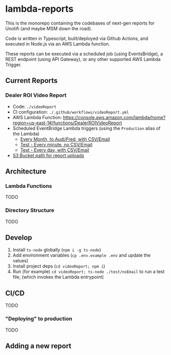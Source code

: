 # lambda-reports
This is the monorepo containing the codebases of next-gen reports for Unotifi (and maybe MSM down the road).

Code is written in Typescript, built/deployed via Github Actions, and executed in Node.js via an AWS Lambda function.

These reports can be executed via a scheduled job (using EventsBridge), a REST endpoint (using API Gateway), or any other supported AWS Lambda Trigger.

## Current Reports
### Dealer ROI Video Report
* Code: `./videoReport`
* CI configuration: `./.github/workflows/videoReport.yml`
* AWS Lambda Function: https://console.aws.amazon.com/lambda/home?region=us-east-1#/functions/DealerROIVideoReport
* Scheduled EventBridge Lambda triggers (using the `Production` alias of the Lambda)
    * [Every Month, to Audi/Fred, with CSV/Email](https://us-east-1.console.aws.amazon.com/events/home?region=us-east-1#/rules/VideoReportMonthlyToAudi)
    * [Test - Every minute, no CSV/Email](https://us-east-1.console.aws.amazon.com/events/home?region=us-east-1#/rules/VideoReportNoEmailTest)
    * [Test - Every day, with CSV/Email](https://us-east-1.console.aws.amazon.com/events/home?region=us-east-1#/rules/VideoReportWithEmailTest)
* [S3 Bucket path for report uploads](https://s3.console.aws.amazon.com/s3/buckets/unotifi-reports?region=us-east-1&prefix=video-report-3KCe4kZqXCkpZdp4/&showversions=false)

## Architecture
### Lambda Functions
TODO

### Directory Structure
TODO

## Develop
1. Install `ts-node` globally (`npm i -g ts-node`)
1. Add environment variables (`cp .env.example .env` and update the values)
1. Install project deps (`cd videoReport; npm i`)
1. Run (for example) `cd videoReport; ts-node ./test/noEmail` to run a test file, (which invokes the Lambda entrypoint)


## CI/CD
TODO

### "Deploying" to production
TODO

## Adding a new report